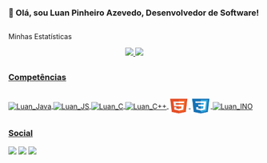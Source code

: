 ### 👋 Olá, sou Luan Pinheiro Azevedo, Desenvolvedor de Software!
##
Minhas Estatísticas
<div align="center">
  <a href="https://github.com/luan-pinheiro">
  <img height="180em" src="https://github-readme-stats.vercel.app/api?username=luan-pinheiro&show_icons=true&theme=highcontrast&include_all_commits=true&count_private=true"/>
  <img height="175em" src="https://github-readme-stats.vercel.app/api/top-langs/?username=luan-pinheiro&layout=compact&langs_count=7&theme=highcontrast"/>
</div>
  

##
### Competências
<div style="display: inline_block"><br>
  <img align="center" alt="Luan_Java" height="30" width="40" src="https://cdn.jsdelivr.net/gh/devicons/devicon/icons/java/java-original.svg">
  <img align="center" alt="Luan_JS" height="30" width="40" src="https://cdn.jsdelivr.net/gh/devicons/devicon/icons/javascript/javascript-original.svg">
  <img align="center" alt="Luan_C" height="30" width="40" src="https://cdn.jsdelivr.net/gh/devicons/devicon/icons/c/c-original.svg">
  <img align="center" alt="Luan_C++" height="30" width="40" src="https://cdn.jsdelivr.net/gh/devicons/devicon/icons/cplusplus/cplusplus-original.svg">
  <img align="center" alt="Luan_HTML" height="30" width="40" src="https://raw.githubusercontent.com/devicons/devicon/master/icons/html5/html5-original.svg">
  <img align="center" alt="Luan_CSS" height="30" width="40" src="https://raw.githubusercontent.com/devicons/devicon/master/icons/css3/css3-original.svg">
  <img align="center" alt="Luan_INO" height="30" width="40" src="https://cdn.jsdelivr.net/gh/devicons/devicon/icons/arduino/arduino-original.svg">
  
</div>
  
##
### Social
  
 <div> 
  
  <a href="https://www.instagram.com/luanp_azvd/" target="_blank"><img src="https://img.shields.io/badge/-Instagram-%23E4405F?style=for-the-badge&logo=instagram&logoColor=white" target="_blank"></a>
  <a href="https://www.linkedin.com/in/luan-pinheiro-azevedo/" target="_blank"><img src="https://img.shields.io/badge/-LinkedIn-%230077B5?style=for-the-badge&logo=linkedin&logoColor=white" target="_blank"></a>
   <a href = "mailto:lpazevedodev@gmail.com"><img src="https://img.shields.io/badge/-Gmail-%23333?style=for-the-badge&logo=gmail&logoColor=white" target="_blank"></a>
</div>

